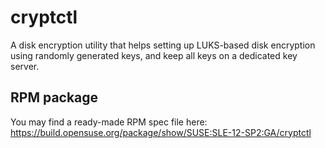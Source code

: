 # cryptctl
A disk encryption utility that helps setting up LUKS-based disk encryption using randomly generated keys, and keep all keys on a dedicated key server.

## RPM package
You may find a ready-made RPM spec file here:
https://build.opensuse.org/package/show/SUSE:SLE-12-SP2:GA/cryptctl
